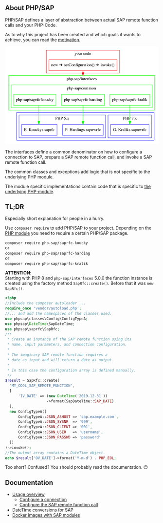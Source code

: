 ## About PHP/SAP

PHP/SAP defines a layer of abstraction between actual SAP remote function calls
and your PHP-Code.

As to why this project has been created and which goals it
wants to achieve, you can read the [motivation](motivation).

![PHP/SAP](res/php-sap.png)

The interfaces define a common denominator on how to configure a
connection to SAP, prepare a SAP remote function call, and invoke a SAP remote
function call.

The common classes and exceptions add logic that is not specific to
the underlying PHP module.

The module specific implementations contain code that is specific to [the
underlying PHP-module](php-modules).

## TL;DR

Especially short explanation for people in a hurry.

Use `composer require` to add PHP/SAP to your project. Depending on the
[PHP module](php-modules) you need to require a certain PHP/SAP package.
 
`composer require php-sap/saprfc-koucky`   
or   
`composer require php-sap/saprfc-harding`   
or   
`composer require php-sap/saprfc-kralik`

**ATTENTION**:   
Starting with PHP 8 and `php-sap/interfaces` 5.0.0 the function instance is
created using the factory method `SapRfc::create()`.
Before that it was `new SapRfc()`.

```php
<?php
//Include the composer autoloader ...
require_once 'vendor/autoload.php';
//... and add the namespaces of the classes used.
use phpsap\classes\Config\ConfigTypeA;
use phpsap\DateTime\SapDateTime;
use phpsap\saprfc\SapRfc;
/**
 * Create an instance of the SAP remote function using its
 * name, input parameters, and connection configuration.
 *
 * The imaginary SAP remote function requires a
 * date as input and will return a date as output.
 *
 * In this case the configuration array is defined manually.
 */
$result = SapRfc::create(
  'MY_COOL_SAP_REMOTE_FUNCTION',
  [
      'IV_DATE' => (new DateTime('2019-12-31'))
                   ->format(SapDateTime::SAP_DATE)
  ],
  new ConfigTypeA([
      ConfigTypeA::JSON_ASHOST => 'sap.example.com',
      ConfigTypeA::JSON_SYSNR  => '999',
      ConfigTypeA::JSON_CLIENT => '001',
      ConfigTypeA::JSON_USER   => 'username',
      ConfigTypeA::JSON_PASSWD => 'password'
  ])
)->invoke();
//The output array contains a DateTime object.
echo $result['OV_DATE']->format('Y-m-d') . PHP_EOL;
```

Too short? Confused? You should probably read the documentation. 😉

## Documentation

* [Usage overview](usage)
    - [Configure a connection](saprfc-config)
    - [Configure the SAP remote function call](saprfc-function)
* [DateTime conversions for SAP](datetime)
* [Docker images with SAP modules](docker)

[koucky]: http://saprfc.sourceforge.net/ "SAPRFC extension module for PHP"
[harding]: https://github.com/piersharding/php-sapnwrfc "SAP RFC Connector using the SAP NW RFC SDK for PHP"
[kralik]: https://github.com/gkralik/php7-sapnwrfc "SAP NW RFC SDK extension for PHP7"
